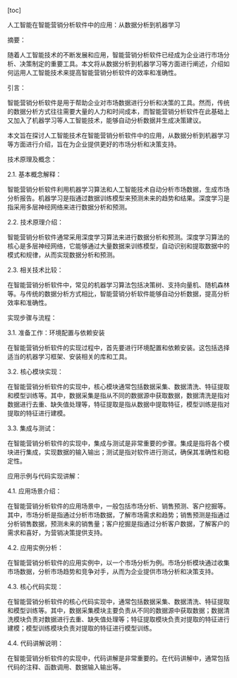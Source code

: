 
[toc]                    
                
                
人工智能在智能营销分析软件中的应用：从数据分析到机器学习

摘要：

随着人工智能技术的不断发展和应用，智能营销分析软件已经成为企业进行市场分析、决策制定的重要工具。本文将从数据分析到机器学习等方面进行阐述，介绍如何运用人工智能技术来提高智能营销分析软件的效率和准确性。

引言：

智能营销分析软件是用于帮助企业对市场数据进行分析和决策的工具。然而，传统的数据分析方式往往需要大量的人力和时间成本，而智能营销分析软件在此基础上又加入了机器学习等人工智能技术，能够自动分析数据并生成决策建议。

本文旨在探讨人工智能技术在智能营销分析软件中的应用，从数据分析到机器学习等方面进行介绍，旨在为企业提供更好的市场分析和决策支持。

技术原理及概念：

2.1. 基本概念解释：

智能营销分析软件利用机器学习算法和人工智能技术自动分析市场数据，生成市场分析报告。机器学习是指通过数据训练模型来预测未来的趋势和结果。深度学习是指采用多层神经网络来进行数据分析和预测。

2.2. 技术原理介绍：

智能营销分析软件通常采用深度学习算法来进行数据分析和预测。深度学习算法的核心是多层神经网络，它能够通过大量数据来训练模型，自动识别和提取数据中的模式和规律，从而实现数据分析和预测。

2.3. 相关技术比较：

在智能营销分析软件中，常见的机器学习算法包括决策树、支持向量机、随机森林等。与传统的数据分析方式相比，智能营销分析软件能够自动分析数据，提高分析效率和准确性。

实现步骤与流程：

3.1. 准备工作：环境配置与依赖安装

在智能营销分析软件的实现过程中，首先要进行环境配置和依赖安装。这包括选择适当的机器学习框架、安装相关的库和工具。

3.2. 核心模块实现：

在智能营销分析软件的实现中，核心模块通常包括数据采集、数据清洗、特征提取和模型训练等。其中，数据采集是指从不同的数据源中获取数据，数据清洗是指对数据进行去重、缺失值处理等，特征提取是指从数据中提取特征，模型训练是指对提取的特征进行建模。

3.3. 集成与测试：

在智能营销分析软件的实现中，集成与测试是非常重要的步骤。集成是指将各个模块进行集成，实现数据的输入输出；测试是指对软件进行测试，确保其准确性和稳定性。

应用示例与代码实现讲解：

4.1. 应用场景介绍：

在智能营销分析软件的应用场景中，一般包括市场分析、销售预测、客户挖掘等。其中，市场分析是指通过分析市场数据，了解市场需求和趋势；销售预测是指通过分析销售数据，预测未来的销售量；客户挖掘是指通过分析客户数据，了解客户的需求和喜好，为营销决策提供支持。

4.2. 应用实例分析：

在智能营销分析软件的应用实例中，以一个市场分析为例。市场分析模块通过收集市场数据，分析市场趋势和竞争对手，从而为企业提供市场分析和决策支持。

4.3. 核心代码实现：

在智能营销分析软件的核心代码实现中，通常包括数据采集、数据清洗、特征提取和模型训练等。其中，数据采集模块主要负责从不同的数据源中获取数据；数据清洗模块负责对数据进行去重、缺失值处理等；特征提取模块负责对提取的特征进行建模；模型训练模块负责对提取的特征进行模型训练。

4.4. 代码讲解说明：

在智能营销分析软件的实现中，代码讲解是非常重要的。在代码讲解中，通常包括代码的注释、函数调用、数据输入输出等。

